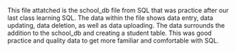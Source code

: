 This file attatched is the school_db file from SQL that was practice after our last class learning SQL. The data within the file shows data entry, data updating, data deletion, as well as data uploading. The data surrounds the addition to the school_db and creating a student table. This was good practice and quality data to get more familiar and comfortable with SQL.
